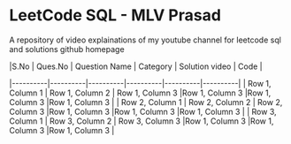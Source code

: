 # LeetCode SQL - MLV Prasad
A repository of video explainations of my youtube channel for leetcode sql and solutions github homepage


|S.No | Ques.No | Question Name | Category | Solution video | Code |

|----------|----------|----------|----------|----------|----------|
| Row 1, Column 1 | Row 1, Column 2 | Row 1, Column 3 |Row 1, Column 3 |Row 1, Column 3 |Row 1, Column 3 |
| Row 2, Column 1 | Row 2, Column 2 | Row 2, Column 3 |Row 1, Column 3 |Row 1, Column 3 |Row 1, Column 3 |
| Row 3, Column 1 | Row 3, Column 2 | Row 3, Column 3 |Row 1, Column 3 |Row 1, Column 3 |Row 1, Column 3 |
